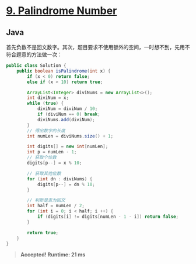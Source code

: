 # [9. Palindrome Number](https://leetcode.com/problems/palindrome-number/)

## Java

首先负数不是回文数字。其次，题目要求不使用额外的空间，一时想不到，先用不符合题意的方法做一次：

```java
public class Solution {
    public boolean isPalindrome(int x) {
        if (x < 0) return false;
        else if (x < 10) return true;

        ArrayList<Integer> diviNums = new ArrayList<>();
        int diviNum = x;
        while (true) {
            diviNum = diviNum / 10;
            if (diviNum == 0) break;
            diviNums.add(diviNum);
        }
        // 得出数字的长度
        int numLen = diviNums.size() + 1;

        int digits[] = new int[numLen];
        int p = numLen - 1;
        // 获取个位数
        digits[p--] = x % 10;

        // 获取其他位数
        for (int dn : diviNums) {
            digits[p--] = dn % 10;
        }

        // 判断是否为回文
        int half = numLen / 2;
        for (int i = 0; i < half; i ++) {
            if (digits[i] != digits[numLen - 1 - i]) return false;
        }

        return true;
    }
}
```

> **Accepted! Runtime: 21 ms**

